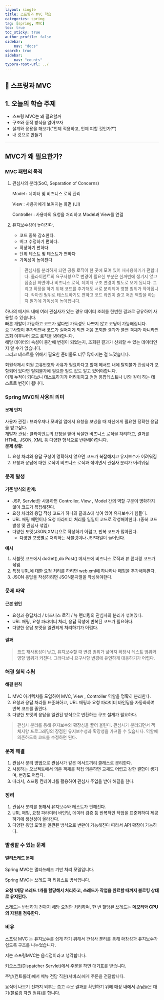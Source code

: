 ```yaml
---
layout: single
title: 스프링과 MVC 학습
categories: spring
tag: [spring, MVC]
toc: true
toc_sticky: true
author_profile: false
sidebar:
    nav: "docs"
search: true
sidebar:
    nav: "counts"
typora-root-url: ../
---
```


## 📌 스프링과 MVC

## 1. 오늘의 학습 주제
- 스프링 MVC는 왜 필요할까
- 구조와 동작 방식을 알아보자
- 설계와 응용을 해보기("언제 적용하고, 언제 피할 것인가?")
- 내 것으로 만들기

---

## MVC가 왜 필요한가?

### MVC 패턴의 목적

1. 관심사의 분리(SoC, Separation of Concerns)

   Model : 데이터 및 비즈니스 로직 관리

   View : 사용자에게 보여지는 화면 (UI)

   Controller : 사용자의 요청을 처리하고 Model과 View를 연결

2. 유지보수성이 높아진다.

   + 코드 중복 감소한다.
   + 버그 수정하기 편하다.
   + 확장하기 편하다
   + 단위 테스트 및 테스트가 편하다
   + 가독성이 높아진다

   > 관심사를 분리하게 되면 공통 로직이 한 곳에 모여 있어 재사용하기가 편합니다.
   > 클라이언트의 요구사항으로 변경이 필요한 부분은 한꺼번에 생기지 않고 집중된 화면이나 비즈니스 로직, 데이터 구조 변경이 별도로 오게 됩니다. 그리고 확장을 하기 위해 코드를 추가해도 서로 분리되어 영향 범위가 작아집니다. 작아진 범위로 테스트하기도 편하고 코드 라인이 줄고 어떤 역할을 하는지 알기에 가독성이 높아집니다.

하나의 메서드 내에 여러 관심사가 있는 경우 데이터 조회를 한번한 결과로 공유하여 사용할 수 있습니다.  
빠른 개발이 가능하고 코드가 짧다면 가독성도 나쁘지 않고 코딩이 가능해집니다.  
요구사항이 추가되면서 코드가 길어지게 되면 처음 조회한 결과가 불변 객체가 아니라면 조회 이후부터 모드 로직을 봐야합니다.  
해당 데이터의 속성이 중간에 변경이 되었는지, 조회된 결과가 신뢰할 수 있는 데이터인지 알 수가 없습니다.  
그리고 테스트를 위해서 필요한 준비물도 너무 많아지는 걸 느꼈습니다.  

회원삭제시 회원 고유번호와 사유가 필요하다고 할때 메서드 내에 탈퇴불가 관심사가 포함되어 있다면 
탈퇴불가에 필요한 필드 값도 알고 있어야합니다.  
이게 누적이 되다보니 테스트하기가 어려워지고 점점 통합테스트나 UI와 같이 하는 테스트로 변경이 됩니다.

### Spring MVC의 사용의 의미

#### **문제 인지**

사용자 관점 : 브라우저나 모바일 앱에서 요청을 보냈을 때 자신에게 필요한 정확한 응답을 받고싶다.  
개발자 관점 : 클라이언트의 요청을 받아 적절한 비즈니스 로직을 처리하고, 결과를 HTML, JSON, XML 등 다양한 형식으로 반환해야합니다.   
**문제 상황**: 

1. 요청 처리와 응답 구성이 명확하지 않으면 코드가 복잡해지고 유지보수가 어려워짐
2. 요청과 응답에 대한 로직이 비즈니스 로직과 섞이면서 관심사 분리가 어려워짐

### 문제 발생

#### 기존 방식의 한계:

+ JSP, Servlet만 사용하면 Controller, View , Model 간의 역할 구분이 명확하지 않아 코드가 복잡해진다.
+ 요청 처리와 응답 작성 코드가 하나의 클래스에 섞여 있어 유지보수가 힘들다.
+ URL 매핑 패턴이나 요청 파라미터 처리를 일일이 코드로 작성해야한다. (중복 코드 발생 및 관심사 섞임)
+ 다양한 포멧(JSON,XML)으로 작성하기 어렵고, 반복 코드가 많아진다.
  + 다양한 포멧별로 처리하는 서블릿이나 JSP파일이 늘어난다.

**예시**

1. 서블릿 코드에서 doGet(),do Post() 메서드에 비즈니스 로직과 뷰 랜더링 코드가 섞임.
2. 특정 URL에 대한 요청 처리를 하려면 web.xml에 하나하나 매핑을 추가해야한다.
3. JSON 응답을 작성하려면 JSON문자열을 작성해야한다.

### 문제 파악

#### 근본 원인

+ 요청과 응답처리 / 비즈니스 로직 / 뷰 렌더링의 관심사의 분리가 섞여있다.
+ URL 매핑, 요청 파라미터 처리, 응답 작성에 반복된 코드가 필요하다.
+ 다양한 응답 포멧을 일관되게 처리하기가 어렵다.

#### 결과

> 코드 재사용성이 낮고, 유지보수할 때 변경 범위가 넓어져 확장시 테스트 범위와 영향 범위가 커진다. 
> 그러다보니 요구사항 변경에 유연하게 대응하기가 어렵다.

### 해결 원칙 수립

#### 해결 원칙

1. MVC 아키텍처를 도입하여 MVC, View , Controller 역할을 명확히 분리한다.
2. 요청과 응답 처리를 표준화하고, URL 매핑과 요청 파라미터 바인딩을 자동화하여 반복 코드를 줄인다.
3. 다양한 포멧의 응답을 일관된 방식으로 변환하는 구조 설계가 필요하다.

> 관심사 분리를 통해 유지보수와 확장성을 끌어 올린다.
> 관심사가 분리되면서 객체지향 프로그래밍의 장점인 유지보수성과 확장성을 가져올 수 있습니다.
> 역할에 의존하도록 코드를 수정하면 된다.

### 문제 해결

1. 관심사 분리 방법으로 관심사가 같은 메서드끼리 클래스로 분리한다.
2. 사용하는 오브젝트에서 의존 객체를 직접 의존하면 교체도 어렵고 강한 결합이 생기며, 변경도 어렵다.
3. 따라서, 스프링 컨테이너를 활용하여 관심사 주입을 받아 해결을 한다.

### 정리

1. 관심사 분리를 통해서 유지보수와 테스트가 편해진다.
2. URL 매핑, 요청 파라미터 바인딩, 데이터 검증 등 반복적인 작업을 표준화하여 제공하기에 생산성이 올라간다.
3. 다양한 응답 포멧을 일관된 방식으로 변환이 가능해진다 따라서 API 확장이 가능하다.

### 발생할 수 있는 문제

#### 멀티쓰레드 문제

Spring MVC는 멀티쓰레드 기반 처리 모델입니다.

Spring MVC는 쓰레드 퍼 리퀘스트 방식입니다.  

**요청 1개당 쓰레드 1개를 할당해서 처리하고, 쓰레드가 작업을 완료할 때까지 블로킹 상태로 유지된다.**

쓰레드는 반납하기 전까지 해당 요청만 처리하며, 한 번 할당된 쓰레드는 **메모리와 CPU의 자원을 점유한다.**

### 비유

스프링 MVC 는 유지보수를 쉽게 하기 위해서 관심사 분리를 통해 확장성과 유지보수가 쉽도록 구조를 나누었습니다.

저는 스프링MVC는 음식점이라고 생각합니다.

키오스크(Dispatcher Servlet)에서 주문을 하면 대기표를 받습니다.

주방(컨트롤러)에서 메뉴 전담 직원(서비스)에게 주문을 전달합니다.

음식이 나오기 전까지 외부는 춥고 주문 결과를 확인하기 위해 매장 내에서 손님들은 대기(블로킹 자원 점유)를 합니다.
